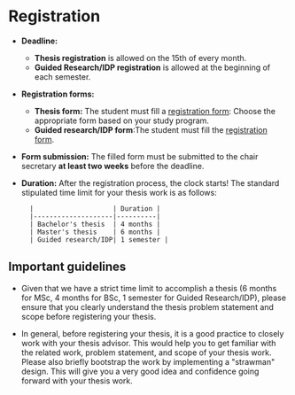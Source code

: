 # Registration

- **Deadline:** 
    -  **Thesis registration** is allowed on the 15th of every month.
    -  **Guided Research/IDP registration** is allowed at the beginning of each semester.

- **Registration forms:**  
    - **Thesis form:** The student must fill a [registration form](https://www.in.tum.de/en/current-students/administrative-matters/thesis-guidelines-and-topics/):  Choose the appropriate form based on your study program.
    - **Guided research/IDP form**:The student must fill the [registration form](https://www.in.tum.de/en/current-students/masters-programs/informatics/guided-research/).
 
- **Form submission:** The filled form must be submitted to the chair secretary **at least two weeks** before the deadline. 

- **Duration:** After the registration process, the clock starts! The standard stipulated time limit for your thesis work is as follows:

        |                    | Duration |
        |--------------------|----------|
        | Bachelor's thesis  | 4 months |
        | Master's thesis    | 6 months |
        | Guided research/IDP| 1 semester |

## Important guidelines

- Given that we have a strict time limit to accomplish a thesis (6 months for MSc, 4 months for BSc, 1 semester for Guided Research/IDP), please ensure that you clearly understand the thesis problem statement and scope before registering your thesis.


- In general, before registering your thesis, it is a good practice to closely work with your thesis advisor. This would help you to get familiar with the related work, problem statement, and scope of your thesis work. Please also briefly bootstrap the work by implementing a "strawman" design. This will give you a very good idea and confidence going forward with your thesis work. 





 

